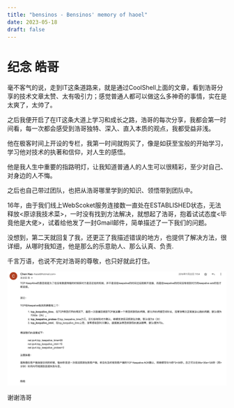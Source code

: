 ```yaml
--- 
title: "bensinos - Bensinos' memory of haoel"
date: 2023-05-18
draft: false
---
```

# 纪念 皓哥
毫不客气的说，走到IT这条道路来，就是通过CoolShell上面的文章，看到浩哥分享的技术文章太赞、太有吸引力；感觉普通人都可以做这么多神奇的事情，实在是太爽了，太帅了。

之后我便开启了在IT这条大道上学习和成长之路，浩哥的每次分享，我都会第一时间看，每一次都会感受到浩哥独特、深入、直入本质的观点，我都受益非浅。

他在极客时间上开设的专栏，我第一时间就购买了，像是如获至宝般的开始学习，学习他对技术的执著和信仰，对人生的感悟。

他是我人生中重要的指路明灯，让我知道普通人的人生可以很精彩，至少对自己、对身边的人不悔。

之后也自己带过团队，也把从浩哥哪里学到的知识、领悟带到团队中。

16年，由于我们线上WebScoket服务连接数一直处在ESTABLISHED状态，无法释放<原谅我技术菜>，一时没有找到方法解决，就想起了浩哥，抱着试试态度<毕竟他是大佬>，试着给他发了一封Gmail邮件，简单描述了一下我们的问题。

没想到，第二天就回复了我，还更正了我描述错误的地方，也提供了解决方法，很详细，从哪时我知道，他是那么的乐意助人、那么认真、负责.

千言万语，也说不完对浩哥的尊敬，也只好就此打住。

![image.png](./images/mail.png)

谢谢浩哥
